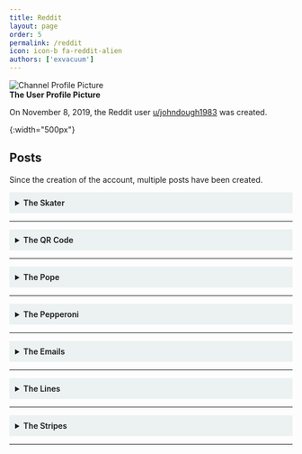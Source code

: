 ```yaml
---
title: Reddit
layout: page
order: 5
permalink: /reddit
icon: icon-b fa-reddit-alien
authors: ['exvacuum']
---
```


![Channel Profile Picture]
<br>
**The User Profile Picture**

On November 8, 2019, the Reddit user [u/johndough1983](https://www.reddit.com/user/johndough1983/) was created.

[Channel Profile Picture]: /assets/img/profileIcon_886yhcqde7c41.jpg
{:width="500px"}

## Posts

Since the creation of the account, multiple posts have been created.

<details id="skater" style="background-color: #ecf1f1;padding: 10px">
<summary>
<b style="font-weight:600; ">The Skater</b>
</summary>
<br>

<img src="/assets/img/upqe0fv2rzz31.jpg" alt="postimage" style="width: 100%">
<br>
<strong>The Image Posted</strong>
<br>
<hr>
On November 21, 2019, the Reddit user <a href="https://www.reddit.com/user/johndough1983/">u/johndough1983</a> created <a href="https://www.reddit.com/r/codes/comments/dzfq29/this_dude_has_8_different_secrets_to_tell">this post</a>, titled: &quot;This dude has 8 different secrets to tell&quot;.
The post contained the above image.
<br>
<hr>
<h2 id="visible-secrets">Visible Secrets</h2>
The first few secrets can be found with the naked eye.
<br>
<h3>1. The QR Code</h3>
In the bottom-left corner of the image, the following QR code is clearly visible:
<br>
<img src="/assets/img/skaterqr.jpg" alt="qr" style="width: 250px">
<br>
This code leads to a <a href="https://lensdump.com/i/skrinair-2.iLdReq">LensDump Image</a>, essentially just a high-resolution version of the posted image, lacking the QR code:
<br>
<img src="/assets/img/iLdReq.png" alt="hres" style="width: 500px;">
<br>
<hr>
<h3>2. Faded Text</h3>
On the right-center of the image, the following text can be seen, very faintly:
<br>
<img src="/assets/img/vehwqq4.png" alt="faded" style="width: 250px">
<br>
<code>vehwqq4</code>
<br>
The corresponding TinyURL link leads to the following <a href="https://pxhere.com/sv/photo/668890">PxHere Photo</a>, however for some reason the page is in Swedish.
<br>
It appears to be the original source image:
<br>
<img src="/assets/img/skateroriginal.jpg" alt="original" style="width: 500px">
<br>
<hr>
At this point, it is helpful to re-align the image&#39;s translation:
<br>
<img src="/assets/img/skaterreassembled.png" alt="realigned" style="width: 500px;">
<br>
<hr>
<h3>3. Misaligned Text</h3>
Down the middle of the image, a column of misaligned letters can be found. Realigning them yields the following text:
<br>
<img src="/assets/img/skatercolumn.png" alt="column" style="width: 50px">
<br>
<code>QKFN3CJ</code>
<br>
The corresponding TinyURL link leads to timestamp 1:12 of <a href="https://www.youtube.com/watch?v=l3D6WLWYJoE&amp;t=72s">this video</a>, which happens to be <a href="../youtube/video-nine">video 9</a> from the <a href="../youtube">YouTube channel</a>.
<hr>
<h2 id="image-difference">Image Difference</h2>
At this point it is helpful to get the difference between the high-res image, and the source image:
<br>
<img src="/assets/img/skaterdiff.png" alt="diff" style="width: 500px;">
<br>
<hr>
<h3>4. White Text</h3>
Across the image, the following text is visible:
<br>
<img src="/assets/img/skaterwhiteletters.png" alt="whitetext" style="width: 500px;">
<br>
<code>rqyvatq</code>
<br>
The corresponding TinyURL link redirects to the <a href="https://twitter.com/thedudesoflord">Twitter Page</a> of <em>The Dudes of Lord</em>, a band of which <a href="../lore/characters/paul">Paul Sherfick</a> was a member.
<hr>
<h3>5. Morse Code</h3>
The barcode of the image translates to morse code:
<br>
<img src="/assets/img/skaterbarcode.png" alt="barcode" style="width: 250px;">
<br>
<code>rqyvatq</code>
<br>
This is the same as the previous secret, which is quite odd. We determined the order of the barcode stripes, as the letter r happens to be next the the first set of lines which form &quot;r&quot; in morse.
<hr>
<h3 id="6-leftover-text">6. Leftover Text</h3>
Once we discard the r under the trucks, and the LR on the upper trucks as a reading order indicator, we are left with the following info:
<br>
<img src="/assets/img/skaterleftovers.png" alt="leftover" style="width: 500px;">
<br>
<code>XQK89Q</code>
<br>
The corresponding TinyURL link redirects to <a href="https://myspace.com/">MySpace</a>. The significance of this is ultimately unknown, however given the running theme we can assume that the <a href="https://myspace.com/thedudesoflordband">Dudes of Lord MySpace page</a> is significant.
<hr>
<h2 id="7-levels">7. Levels</h2>
After modifying the levels of the difference between the original and modified images, the following text is visible:
<br>
<img src="/assets/img/skaterlevels.png" alt="levels" style="width: 500px;">
<br>
<code>tnukqd9</code>
<br>
The corresponding TinyURL link leads to the Dudes of Lord <a href="https://www.reverbnation.com/thedudesoflord">ReverbNation Page</a>.
<h2 id="8-hex-code">8. Hex Code</h2>
When opened in a hex editor, the following message is repeated 31 times at the end of the high-resolution image:
<br>
<p style="background-color: rgba(207,207,207,0.93);border-radius: 5px;padding: 10px;">
So you've made it this far out on the branches without falling. 
Impressive. 
Does it make sense yet, or do you need me to hold your hand a bit longer? 
Try this one - vt64rz3
</p>
The corresponding TinyURL link redirects to an <a href="https://www.indystar.com/story/news/crime/2017/06/09/how-ex-cop-david-bisard-slashed-his-16-year-sentence-serve-only-4/379026001/">Indy Star article</a>
regarding the early release of former IMPD officer <a href="../lore/characters/david">David Bisard</a>.
</details>

---

<details id="qr" style="background-color: #ecf1f1;padding: 10px">
<summary>
<b style="font-weight:600; ">The QR Code</b>
</summary>
<br>
<p><img src="/assets/img/qrjumbled.jpg" alt="original" style="width: 250px;"></p>
<strong>Figure A: The posted image</strong>
<br><br>
On November 27, 2019, the Reddit user <a href="https://www.reddit.com/user/johndough1983/">u/johndough1983</a> created <a href="https://www.reddit.com/r/codes/comments/e2l5o0/three_steps_to_solve_this/">this post</a>, titled: &quot;Three steps to solve this&quot;.
The image provided was a scrambled QR code, which when reassembled looked like the following:
<p><img src="/assets/img/qrreassembled.jpg" alt="solution" style="width: 250px;"></p>
<strong>Figure B: Restored QR Code</strong>
<br><br>
This code redirects to the following PDF:
<br>
<iframe src="/assets/failure-protocol-001-smol.pdf" width="100%" height="500px"></iframe>
</details>

---

<details id="pope" style="background-color: #ecf1f1;padding: 10px">
<summary>
<b style="font-weight:600; ">The Pope</b>
</summary>
<br>
<p><img src="/assets/img/popepostreddit.jpg" alt="postimage" style="width: 500px"></p>
<p><strong>The Image Posted</strong>
<br></p>
<hr>
<p>On November 30, 2019, the Reddit user <a href="https://www.reddit.com/user/johndough1983/">u/johndough1983</a> created <a href="https://www.reddit.com/r/codes/comments/e41d1r/this_pope_has_10_things_he_doesnt_want_you_to/">this post</a>, titled: &quot;This Pope has 10 things he doesn’t want you to find out&quot;.
The post contained the above image, a horizontally inverted, modified version of the following image of Pope John XXIII:
<br></p>
<p><img src="/assets/img/popeoriginal.jpg" alt="original" style="width: 500px"></p>
<p><strong>The original image</strong>
<br></p>
<hr>
<p>A higher-resolution image, missing some information, was also provided to the Discord by user John4-16 (<a href="../lore/characters/jon">Jon Doe</a>):
<br></p>
<p><img src="/assets/img/popepostflipped.jpg" alt="highres" style="width: 500px;"></p>
<p><br></p>
<hr>
<h2>Coupon Code</h2>
<p>Upon <a href="http://github.com/exvacuum">Silas</a>&#39; successful collection of 10 secrets, the OP responded with a comment including the following coupon code for &quot;free garlic sticks&quot;:</p>
<p style="background-color: rgba(207,207,207,0.93);border-radius: 5px;padding: 10px;">
<span class="hljs-symbol">the</span> <span class="hljs-keyword">pope’s </span>pizza
</p>
<h2 >Visible Secrets</h2>
<p>The first few secrets can be found with the naked eye. The first step. however, is to horizontally flip the image:
<br></p>
<p><img src="/assets/img/popepostredditflip.jpg" alt="flipped" style="width: 500px"></p>
<p><br></p>
<h3 >1. The QR Code</h3>
<p>In the top-right corner of the image, the following QR code is clearly visible:
<br></p>
<p><img src="/assets/img/popepostqr.jpg" alt="qr" style="width: 250px;"></p>
<p>This code leads to a <a href="http://www.dailyjournal.net/2019/11/09/roncalli_football_claims_sectional_championship/">Daily Journal article</a> about the success of the <a href="https://www.roncalli.org/">Roncalli High School</a> football team. Roncalli High School is a Catholic secondary school in Indianapolis.</p>
<hr>
<h3 >2. Edge Text</h3>
<p>The vertical edges of this image each contain half of a string of text, which when assembled form <code>umjpwk2</code>:
<br></p>
<p><img src="/assets/img/popepostedges.jpg" alt="edges" style="width: 250px;"></p>
<p>The corresponding TinyURL link leads to a <a href="https://www.thedailybeast.com/indiana-high-school-football-players-bullied-and-abused-roncalli-student-with-down-syndrome-his-mom-claims">Daily Beast article</a> regarding the abuse of a Roncalli High School football team manger with Down Syndrome by team members.</p>
<hr>
<h3 >3. Barcode</h3>
<p>The barcode that runs along the bottom of the image was revealed by the Discord user John4-16 (who was later revealed to be Jon Doe) to be a repeating sequence: <code>- .--. ...-- ..... ----- --.. -.</code>:
<br></p>
<p><img src="/assets/img/popepostbarcode.jpg" alt="barcode" style="width: 500px;"></p>
<p>This, when converted from morse code, creates the string <code>tp350zn</code>. The corresponding TinyURL link leads to a <a href="https://fox59.com/2019/10/25/suspended-priest-faces-3-felony-charges-in-sex-abuse-case-involving-minor/">Fox 59 article</a> regarding sexual abuse charges being faced by a chaplain at Roncalli High School.</p>
<hr>
<h3 >4. Numbering Under QR Code</h3>
<p>The following numbering under the QR code is only present in the Reddit image:</p>
<p><img src="/assets/img/popepostnums.jpg" alt="nums" style="width: 500px;"></p>
<p>The numbers read <code>19 01 25 12 05 12 14</code>, which when reverted from a A1Z26 substitution cipher reads: <code>SAYLELN</code>. The corresponding TinyURL link leads to an <a href="https://www.theindychannel.com/news/politics/proposal-to-block-state-funding-from-roncalli-over-counselor-controversy-fails">RTV6 article</a> regarding a proposal to block state funding to Roncalli High School due to religious discrimination against an LGBT faculty member.</p>
<hr>
<h3 id="5-wingdings">5. Wingdings</h3>
<p>In the Reddit image, very low-resolution wingdings appear on the Pope&#39;s head:</p>
<p><img src="/assets/img/popepostwingdings.jpg" alt="wingdings" style="width: 50px;"></p>
<p>Unfortunately, these do not appear in the high-resolution image. However, after careful analysis the text was found to read <code>v3jrqjp</code>. The corresponding TinyURL link leads to an <a href="https://www.indystar.com/story/news/2019/02/12/roncalli-high-school-chaplain-suspended-amid-sex-abuse-allegation/2853350002/">Indy Star article</a> regarding the previously mentioned allegations against the Roncalli High School chaplain.</p>
<h2>Image Difference</h2>
<p>At this point in time, in order to better search for secrets, it is helpful to get the difference between the high-res posted image and the original:</p>
<p><img src="/assets/img/popepostdiff.jpg" alt="diff" style="width: 500px;"></p>
<p>Now we are able to view almost all modifications made to the original image.</p>
<h3 >6. Bright Lettering</h3>
<p>The following bright lettering dots the image from left to right:</p>
<p><img src="/assets/img/popeposbrightletters.jpg" alt="brightletters" style="width: 500px;"></p>
<p style="background-color: rgba(207,207,207,0.93);border-radius: 5px;padding: 10px;">
yx4exmgt
</p>
<p>The corresponding TinyURL link leads to the following RTV6 broadcast segment regarding an apology from Roncalli High School&#39;s principal for his use of a racial slur during a speech on language that should not be tolerated:</p>
<p><iframe width="560" height="315" src="https://www.youtube.com/embed/JYT2kZXQKSE" frameborder="0" allow="accelerometer; autoplay; encrypted-media; gyroscope; picture-in-picture" allowfullscreen></iframe></p>
<hr>
<h3>7. Red Lettering</h3>
<p>The following red lettering runs down the side of the Pope&#39;s cloak:</p>
<p><img src="/assets/img/popeposredletters.jpg" alt="redletters" style="width: 250px;"></p>
<p style="background-color: rgba(207,207,207,0.93);border-radius: 5px;padding: 10px;">
sjzvv3k
</p>
<p>The corresponding TinyURL link leads to an <a href="https://www.indystar.com/story/news/crime/2019/10/29/indiana-suspended-priest-arrested-hamilton-county-sexual-abuse-case/2493933001/">Indy Star article</a> regarding, yet again, the previously mentioned allegations against the Roncalli High School chaplain.</p>
<hr>
<h3>8. Purple Text</h3>
<p>The following text is slightly visible where the Pope&#39;s cheek would be:</p>
<p><img src="/assets/img/popepospurpletext.jpg" alt="purpletext" style="width: 250px;"></p>
<p style="background-color: rgba(207,207,207,0.93);border-radius: 5px;padding: 10px;">
v48oa54
</p>
<p>The corresponding TinyURL link leads to a <a href="https://www.wthr.com/article/thousands-sign-petition-decrying-punishment-roncalli-students-who-protest">WTHR article</a> regarding the public outcry against Roncalli High School&#39;s punishment of students who protest for LGBTQ+ rights.</p>
<hr>
<h3>9. Red Text</h3>
<p>The following text is slightly visible on the edge of where the Pope&#39;s coat would be:</p>
<p><img src="/assets/img/popepostredtext.jpg" alt="redtext" style="width: 250px;"></p>
<p style="background-color: rgba(207,207,207,0.93);border-radius: 5px;padding: 10px;">
slehfk3
</p>
<p>The corresponding TinyURL link leads to an <a href="https://www.indystar.com/story/news/2019/06/20/brebeuf-roncalli-and-archdiocese-indianapolis-how-cases-compare/1512209001/">Indy Star article</a> comparing similar situations regarding LGBT staff members at Roncalli High School and Brebeuf Jesuit Preparatory School.</p>
<hr>
<h3>10. Red Morse</h3>
<p>On the inside of where the Pope&#39;s cloak would be, the following morse code appears:</p>
<p><img src="/assets/img/popepostredmorse.jpg" alt="redmorse" style="width: 250px;"></p>
<p>Unfortunately, due to the inconsistent spacing of the dits and dahs, a lot of trial and error was involved in forming the following transcript:</p>
<p style="background-color: rgba(207,207,207,0.93);border-radius: 5px;padding: 10px;">
..- . --... .. -- -.. -...
</p>
<p>When decoded from morse, this form the string: <code>UE7IMDB</code>. The corresponding TinyURL link leads to an <a href="https://www.colts.com/news/indiana-football-digest-top-games-2019-semi-finals">Indianapolis Colts article</a> containing information about the Indiana Football 2019 semifinals.</p>
<hr>
<h3>11. White Morse</h3>
<p>In the top-left quadrant of the image, a white morse sequence can be seen:</p>
<p><img src="/assets/img/popepostwhitemorse.jpg" alt="whitemorse" style="width: 250px;"></p>
<p>This sequence was thought to be a red herring once ten secrets had been uncovered. However, Discord user John4-16 (Jon Doe) was able to provide a transcript of the sequence:</p>
<p style="background-color: rgba(207,207,207,0.93);border-radius: 5px;padding: 10px;">
..<span class="hljs-selector-class">.-</span> ..<span class="hljs-selector-class">.--</span> <span class="hljs-selector-tag">-</span><span class="hljs-selector-class">.-</span> <span class="hljs-selector-class">.--</span>. <span class="hljs-selector-tag">--</span><span class="hljs-selector-class">.-</span> <span class="hljs-selector-class">.-</span>.. <span class="hljs-selector-tag">---</span>
</p>
<p>When decoded from morse, this form the string: <code>V3KPQLO</code>. The corresponding TinyURL link leads to a <a href="http://www.dailyjournal.net/2019/11/02/roncalli_football_dominates_crispus_attucks/">Daily Journal article</a> regarding a Roncalli High School football match that went incredibly well.</p>
<hr>
<h3>12. Divide Image</h3>
<p>The next secret was discovered by accident when applying a divide blending mode to the overlain images, and applying a levels filter:</p>
<p><img src="/assets/img/popepostdivide.jpg" alt="divide" style="width: 500px;"></p>
<p style="background-color: rgba(207,207,207,0.93);border-radius: 5px;padding: 10px;">
st<span class="hljs-number">6</span><span class="hljs-symbol">nsx4</span>
</p>
<p>The corresponding TinyURL leads to a <a href="https://www.uslaxmagazine.com/fuel/us-lacrosse/born-with-cerebral-palsy-he-found-his-identity-on-the-lacrosse-field">USLacrosse article</a> about a Roncalli High School student, born with cerebral palsy, who was able to become a member of the lacrosse team.</p>

</details>

---

<details id="pepperoni" style="background-color: #ecf1f1;padding: 10px">
<summary>
<b style="font-weight:600; ">The Pepperoni</b>
</summary>
<br>
<p><img src="/assets/img/Pepperoni_Slice.jpg" alt="original" style="width: 250px;"></p>
<strong>Figure A: The original JPEG</strong>
<p><img src="/assets/img/pepperoni.png" alt="altered" style="width: 250px;"></p>
<strong>Figure B: The &quot;identical&quot; PNG</strong>
<br><br>
On December 14, 2019, the Reddit user <a href="https://www.reddit.com/user/johndough1983/">u/johndough1983</a> created <a href="https://www.reddit.com/r/codes/comments/ea93ld/whats_behind_this_pepperoni/">this post</a>, titled: &quot;What’s behind this pepperoni?&quot;.
Attached in the transcript was the two images pictured above. Though these images look identical on the surface, messing around in an image manipulation program may quickly reveal a hidden steganographic message. Improper placement of the slightly smaller png creates a large amount of nonsense over the large pepperoni. However, if placed correctly, the image should now look something like this:
<br><br>
<p><img src="/assets/img/LNyNQM4.png" alt="solution" style="width: 250px;"></p>
<strong>Figure C: Difference Between the Two Images, with a Photoshop Levels Layer on Top. (Courtesy of Hooptooth)</strong>
<br><br>
The message appears to read: <code>KEY STROKE LOG</code>
<h2>Significance to Lore</h2>
<p>This hidden message was sent out by <a href="../lore/characters/jon">Jon Doe</a>, alerting the <a href="./lore/significantthings/doughsolvers">Dough Solvers</a>, and the <a href="../lore/significantthings/pizzapals.md">Pizza Pals</a> in particular, that his conversations were being monitored via the use of a key logger. This was confirmed on December 17, 2019, in a conversation with Doe:</p>
<p style="background-color: rgba(207,207,207,0.93);border-radius: 5px;padding: 10px;">
[12:33 AM] Jon Doe: 5h0W3d up @ 73h r1gh7 71M3. c4N7 74Lk<span class="hljs-number"> 700 </span>Much n0w bU7 73h L337 M4k32<span class="hljs-number"> 17 </span>N0n53N51c4L PH0r j0Hn.<span class="hljs-number"> 1 </span>M w0Rk1N' 0n 50m37H1N'<span class="hljs-number"> 4 </span>l177l3 l355 0bN0x10u2 Bu7<span class="hljs-number"> 1 </span>h4v3N7 b33n 4BL3<span class="hljs-number"> 70 </span>kw173 PH1Gur3<span class="hljs-number"> 17 </span>0U7 Y37. j00 g07 My P3Pp3R0N1 r1GH7?
<br>
[12:34 AM] ThatOnePerson2000:<span class="hljs-number"> 1 </span>d1d,<span class="hljs-number"> 17 </span>54id k3y5720k3 l09?
<br>
[12:37 AM] Jon Doe: 7h12 M4Ch1nE h42<span class="hljs-number"> 4 </span>kEY57ROke Lo9
</p>
</details>

---

<details id="emails" style="background-color: #ecf1f1;padding: 10px">
<summary>
<b style="font-weight:600; ">The Emails</b>
</summary>
<br>
<p><img src="/assets/img/fppo45lgjo741.jpg" alt="postimage" style="width: 100%"></p>
<p><strong>The Image Posted</strong></p>
<hr>
<p>On December 29, 2019, the Reddit user <a href="https://www.reddit.com/user/johndough1983/">u/johndough1983</a> created <a href="https://www.reddit.com/r/codes/comments/ehfitq/six_things_hidden_between_the_lines_of_this_basic/">this post</a>, titled: &quot;Six things hidden between the lines of this basic job application&quot;.
The post contained the above image.
</p>
<hr>
<h2>Revealing the Secrets</h2>
<p>Pretty much all the hidden text in this image can be revealed using the rectangular marquee tool and auto contrast:</p>
<p><img src="/assets/img/piza-place-appmod.png" alt="revealed" style="width: 100%"></p>
<h3 id="the-secrets">The Secrets</h3>
<p style="background-color: rgba(207,207,207,0.93);border-radius: 5px;padding: 10px;">
<span class="hljs-number">1.</span> $<span class="hljs-number">26</span>,<span class="hljs-number">600</span>,<span class="hljs-number">00</span> aggregate principal amount of city of nd variable rate mf housing revenue bonds

<span class="hljs-number">2.</span> cumberland

<span class="hljs-number">3.</span> kr8juov

<span class="hljs-number">4.</span> <span class="hljs-number">20</span><span class="hljs-number">-2563055</span>

<span class="hljs-number">5.</span> <span class="hljs-number">5001061</span>

<span class="hljs-number">6.</span> parcel
</p>
<p>The TiyURL link for secret 3 leads to a <a href="http://maps.indy.gov/AssessorPropertyCards/">property report card search tool</a>. If we search using the seven-digit secret 5 as the parcel code (secret 6), we get the following result:</p>
<p style="background-color: rgba(207,207,207,0.93);border-radius: 5px;padding: 10px;">
Parcel Number: 5001061
State Parcel Number: 49<span class="hljs-string">-11</span><span class="hljs-string">-36</span><span class="hljs-string">-104</span><span class="hljs-string">-040</span>.000<span class="hljs-string">-570</span>
Full Address: 4100 CONTINENTAL CT
Owner: FOUNDATION FOR AFFORDABLE RENTAL HOUSING INC
</p>
<p>4100 Continental Court is the street address of <a href="../lore/organizations/cpapartments">Capital Place Apartments</a> in Indianapolis. </p>
<p>Secret 4 is the employer identification number of Farh-Lamplighter Affordable Housing Inc., mentioned in the 
FOUNDATION FOR AFFORDABLE RENTAL HOUSING HOLDINGS INC document in <a href="../youtube/video-nineteen#subheading">video 19</a>, 
located on Cumberland Parkway in Atlanta, Georgia (Secret 2).</p>
<p>That leaves secret 1.</p>
<p style="background-color: rgba(207,207,207,0.93);border-radius: 5px;padding: 10px;">$<span class="hljs-number">26</span>,<span class="hljs-number">600</span>,<span class="hljs-number">00</span> aggregate principal amount <span class="hljs-keyword">of</span> city <span class="hljs-keyword">of</span> nd <span class="hljs-built_in">variable</span> rate mf housing revenue bonds
</p>
<p>&quot;nd&quot; is likely in reference to Indianapolis, or &quot;Indy&quot;. &quot;mf&quot; means multi-family. Therefore, the text could read:</p>
<p style="background-color: rgba(207,207,207,0.93);border-radius: 5px;padding: 10px;">$<span class="hljs-number">26</span>,<span class="hljs-number">600</span>,<span class="hljs-number">00</span> aggregate principal amount <span class="hljs-keyword">of</span> city <span class="hljs-keyword">of</span> <span class="hljs-type">Indianapolis</span> variable rate multi-<span class="hljs-keyword">family</span> housing revenue bonds
</p>
</details>

---

<details id="lines" style="background-color: #ecf1f1;padding: 10px">
<summary>
<b style="font-weight:600; ">The Lines</b>
</summary>
<br>

<p><img src="/assets/img/linespost.jpg" alt="original" style="width: 100%;"></p>
<strong>The image posted</strong>
<br>
On December 31, 2019, the Reddit user <a href="https://www.reddit.com/user/johndough1983/">u/johndough1983</a> created <a href="https://www.reddit.com/r/codes/comments/eiab51/fifteen_lines_fourteen_answers_and_zero_hour_calls/">this post</a>, titled: &quot;Fifteen lines, fourteen answers, and zero hour calls&quot;.
The post contained the above image.
<p>Meanwhile, on #the-computer channel of the <a href="https://discord.gg/Uv2V7Ps">Circle City Contamination Discord server</a>, the following &quot;clean&quot; version of the image was posted:
<br></p>
<p><img src="/assets/img/linesclean.jpg" alt="clean" style="width: 500px"></p>
<h2 id="transcript">Transcript</h2>
<p style="background-color: rgba(207,207,207,0.93);border-radius: 5px;padding: 10px;">
<span class="hljs-number">5</span>byh48w 
<br>
<span class="hljs-number">4</span>wxd5pv 
<br>
ekt7sft 
<br>
zjpr3f3 
<br>
s8w4m5b 
<br>
<span class="hljs-number">3</span>tbu5yv 
<br>
y3y46wv 
<br>
qhfor4t 
<br>
<span class="hljs-number">6</span>u28clv 
<br>
<span class="hljs-number">26</span>uk9bw 
<br>
qeu6rm2 
<br>
wsfg5sz 
<br>
pozqnll 
<br>
fjvds3y
<br><br>
<span class="hljs-number">66</span><span class="hljs-number">-632156</span><span class="hljs-number">-664134</span>
</p>

<p>No solution has be discovered so far. See <a href="https://discord.gg/wZ5DaPJ">#lines</a> in the Discord server for more information.</p>

</details>

---

<details id="stripes" style="background-color: #ecf1f1;padding: 10px">
<summary>
<b style="font-weight:600; ">The Stripes</b>
</summary>
<br>
<p><img src="/assets/img/stripespost.jpg" alt="original" style="width: 100%;"></p>
<p><strong>Figure A: The image posted</strong></p>
<p>On January 21, 2020, the Reddit user <a href="https://www.reddit.com/user/johndough1983/">u/johndough1983</a> created <a href="https://www.reddit.com/r/codes/comments/erzkcm/13_things_hidden_inside_13_stripes/">this post</a>, titled: &quot;13 Things Hidden Inside 13 Stripes&quot;. 
<a href="https://www.reddit.com/r/ARG/comments/es2cq0/google_adam_driver_rebukes_chastened_historian/">Another Post</a> was made that had the alternate title: &quot;Google Adam Driver Rebukes Chastened Historian With Hidden History&quot;.
The post contained the above image.</p>
<p>Meanwhile, on #the-computer channel of the <a href="https://discord.gg/Uv2V7Ps">Circle City Contamination Discord server</a>, the following alternate version of the image was posted:</p>
<p><img src="/assets/img/2019-12-17_14_10_28-Video_5_-_CPPARG_Knowledge_Base.png" alt="inverted" style="width: 500px;"></p>
<p>This image had a strange filename: &quot;2019-12-17_14_10_28-Video<em>5</em>-_CPPARG_Knowledge_Base&quot; which references the <a href="../youtube/video-five">video 5</a> page on this very site.</p>
<p>No solution has be discovered so far. See <a href="https://discord.gg/wZ5DaPJ">#lines</a> in the Discord server for more information.</p>

</details>

---